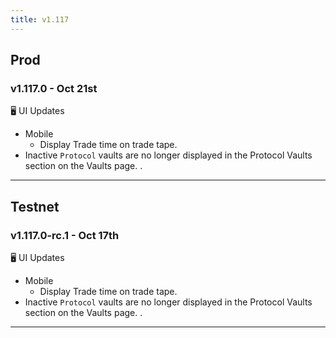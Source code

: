 ```yaml
---
title: v1.117
---
```

## Prod
### v1.117.0 - Oct 21st
🖥️ UI Updates
* Mobile
  * Display Trade time on trade tape. 
*  Inactive `Protocol` vaults are no longer displayed in the Protocol Vaults section on the Vaults page. .
---
## Testnet
### v1.117.0-rc.1 - Oct 17th
🖥️ UI Updates
* Mobile
  * Display Trade time on trade tape. 
*  Inactive `Protocol` vaults are no longer displayed in the Protocol Vaults section on the Vaults page. .
---
